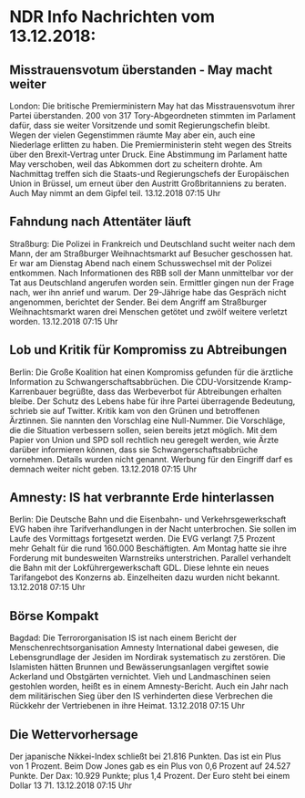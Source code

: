 # NDR Info Nachrichten vom 13.12.2018:


## Misstrauensvotum überstanden - May macht weiter
London: Die britische Premierministern May hat das Misstrauensvotum ihrer Partei überstanden. 200 von 317 Tory-Abgeordneten stimmten im Parlament dafür, dass sie weiter Vorsitzende und somit Regierungschefin bleibt. Wegen der vielen Gegenstimmen räumte May aber ein, auch eine Niederlage erlitten zu haben. Die Premierministerin steht wegen des Streits über den Brexit-Vertrag unter Druck. Eine Abstimmung im Parlament hatte May verschoben, weil das Abkommen dort zu scheitern drohte. Am Nachmittag treffen sich die Staats-und Regierungschefs der Europäischen Union in Brüssel, um erneut über den Austritt Großbritanniens zu beraten. Auch May nimmt an dem Gipfel teil. 13.12.2018 07:15 Uhr 

## Fahndung nach Attentäter läuft
Straßburg:	Die Polizei in Frankreich und Deutschland sucht weiter nach dem Mann, der am Straßburger Weihnachtsmarkt auf Besucher geschossen hat. Er war am Dienstag Abend nach einem Schusswechsel mit der Polizei entkommen. Nach Informationen des RBB soll der Mann unmittelbar vor der Tat aus Deutschland angerufen worden sein. Ermittler gingen nun der Frage nach, wer ihn anrief und warum. Der 29-Jährige habe das Gespräch nicht angenommen, berichtet der Sender. Bei dem Angriff am Straßburger Weihnachtsmarkt waren drei Menschen getötet und zwölf weitere verletzt worden. 13.12.2018 07:15 Uhr 

## Lob und Kritik für Kompromiss zu Abtreibungen
Berlin: Die Große Koalition hat einen Kompromiss gefunden für die ärztliche Information zu Schwangerschaftsabbrüchen. Die CDU-Vorsitzende Kramp-Karrenbauer begrüßte, dass das Werbeverbot für Abtreibungen erhalten bleibe. Der Schutz des Lebens habe für ihre Partei überragende Bedeutung, schrieb sie auf Twitter. Kritik kam von den Grünen und betroffenen Ärztinnen. Sie nannten den Vorschlag eine Null-Nummer. Die Vorschläge, die die Situation verbessern sollen, seien bereits jetzt möglich. Mit dem Papier von Union und SPD soll rechtlich neu geregelt werden, wie Ärzte darüber informieren können, dass sie Schwangerschaftsabbrüche vornehmen. Details wurden nicht genannt. Werbung für den Eingriff darf es demnach weiter nicht geben. 13.12.2018 07:15 Uhr 

## Amnesty: IS hat verbrannte Erde hinterlassen
Berlin:	Die Deutsche Bahn und die Eisenbahn- und Verkehrsgewerkschaft EVG haben ihre Tarifverhandlungen in der Nacht unterbrochen. Sie sollen im Laufe des Vormittags fortgesetzt werden. Die EVG verlangt 7,5 Prozent mehr Gehalt für die rund 160.000 Beschäftigten. Am Montag hatte sie ihre Forderung mit bundesweiten Warnstreiks unterstrichen. Parallel verhandelt die Bahn mit der Lokführergewerkschaft GDL. Diese lehnte ein neues Tarifangebot des Konzerns ab. Einzelheiten dazu wurden nicht bekannt. 13.12.2018 07:15 Uhr 

## Börse Kompakt
Bagdad:	Die Terrororganisation IS ist nach einem Bericht der Menschenrechtsorganisation Amnesty International dabei gewesen, die Lebensgrundlage der Jesiden im Nordirak systematisch zu zerstören. Die Islamisten hätten Brunnen und Bewässerungsanlagen vergiftet sowie Ackerland und Obstgärten vernichtet. Vieh und Landmaschinen seien gestohlen worden, heißt es in einem Amnesty-Bericht. Auch ein Jahr nach dem militärischen Sieg über den IS verhinderten diese Verbrechen die Rückkehr der Vertriebenen in ihre Heimat. 13.12.2018 07:15 Uhr 

## Die Wettervorhersage
Der japanische Nikkei-Index schließt bei 21.816 Punkten. Das ist ein Plus von 1 Prozent. Beim Dow Jones gab es ein Plus von 0,6 Prozent auf 24.527 Punkte. Der Dax:			10.929 Punkte; plus 1,4 Prozent. Der Euro steht bei einem Dollar 13 71. 13.12.2018 07:15 Uhr 
